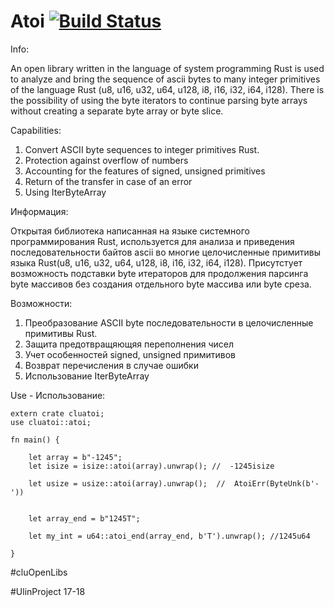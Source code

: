 # Atoi [![Build Status](https://travis-ci.org/clucompany/cluAtoi.svg?branch=master)](https://travis-ci.org/clucompany/cluAtoi)

Info:

An open library written in the language of system programming Rust is used to analyze and bring the sequence of ascii bytes to many integer primitives of the language Rust (u8, u16, u32, u64, u128, i8, i16, i32, i64, i128). There is the possibility of using the byte iterators to continue parsing byte arrays without creating a separate byte array or byte slice.

Capabilities:
1. Convert ASCII byte sequences to integer primitives Rust.
2. Protection against overflow of numbers
3. Accounting for the features of signed, unsigned primitives
4. Return of the transfer in case of an error
5. Using IterByteArray

Информация:

Открытая библиотека написанная на языке системного программирования Rust, используется для анализа и приведения последовательности байтов ascii во многие целочисленные примитивы языка Rust(u8, u16, u32, u64, u128, i8, i16, i32, i64, i128). Присутстует возможность подставки byte итераторов для продолжения парсинга byte массивов без создания отдельного byte массива или byte среза.

Возможности:
1. Преобразование ASCII byte последовательности в целочисленные примитивы Rust.
2. Защита предотвращяющяя переполнения чисел
3. Учет особенностей signed, unsigned примитивов
4. Возврат перечисления в случае ошибки
5. Использование IterByteArray

Use - Использование:
	
	extern crate cluatoi;
	use cluatoi::atoi;

	fn main() {

		let array = b"-1245";
		let isize = isize::atoi(array).unwrap(); //  -1245isize

		let usize = usize::atoi(array).unwrap();  //  AtoiErr(ByteUnk(b'-'))


		let array_end = b"1245T";

		let my_int = u64::atoi_end(array_end, b'T').unwrap(); //1245u64

	}


#cluOpenLibs

#UlinProject 17-18
